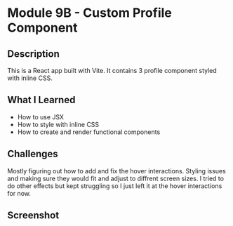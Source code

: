 # Module 9B - Custom Profile Component

## Description
This is a React app built with Vite. It contains 3 profile component styled with inline CSS.

## What I Learned
- How to use JSX
- How to style with inline CSS
- How to create and render functional components

## Challenges
Mostly figuring out how to add and fix the hover interactions. Styling issues and making sure they would fit and adjust to diffrent screen sizes. I tried to do other effects but kept struggling so I just left it at the hover interactions for now. 

## Screenshot

